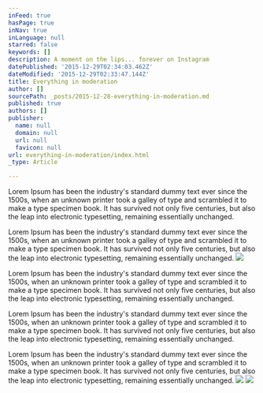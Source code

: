 ```yaml
---
inFeed: true
hasPage: true
inNav: true
inLanguage: null
starred: false
keywords: []
description: A moment on the lips... forever on Instagram
datePublished: '2015-12-29T02:34:03.462Z'
dateModified: '2015-12-29T02:33:47.144Z'
title: Everything in moderation
author: []
sourcePath: _posts/2015-12-28-everything-in-moderation.md
published: true
authors: []
publisher:
  name: null
  domain: null
  url: null
  favicon: null
url: everything-in-moderation/index.html
_type: Article

---
```

Lorem Ipsum has been the industry's standard dummy text ever since the 1500s, when an unknown printer took a galley of type and scrambled it to make a type specimen book. It has survived not only five centuries, but also the leap into electronic typesetting, remaining essentially unchanged.

Lorem Ipsum has been the industry's standard dummy text ever since the 1500s, when an unknown printer took a galley of type and scrambled it to make a type specimen book. It has survived not only five centuries, but also the leap into electronic typesetting, remaining essentially unchanged.
![](https://the-grid-user-content.s3-us-west-2.amazonaws.com/b5d74e56-fc2b-4cf3-b0cc-fe34c2e8ef80.jpg)

Lorem Ipsum has been the industry's standard dummy text ever since the 1500s, when an unknown printer took a galley of type and scrambled it to make a type specimen book. It has survived not only five centuries, but also the leap into electronic typesetting, remaining essentially unchanged.

Lorem Ipsum has been the industry's standard dummy text ever since the 1500s, when an unknown printer took a galley of type and scrambled it to make a type specimen book. It has survived not only five centuries, but also the leap into electronic typesetting, remaining essentially unchanged.

Lorem Ipsum has been the industry's standard dummy text ever since the 1500s, when an unknown printer took a galley of type and scrambled it to make a type specimen book. It has survived not only five centuries, but also the leap into electronic typesetting, remaining essentially unchanged.
![](https://the-grid-user-content.s3-us-west-2.amazonaws.com/8fe35073-9cc3-4db0-8598-3451a86358d6.jpg)
![](https://the-grid-user-content.s3-us-west-2.amazonaws.com/e5d9c22d-4bc1-40a0-b284-0d9297bc6293.jpg)
